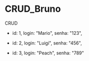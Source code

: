 # CRUD_Bruno
CRUD

- id: 1, login: "Mario", senha: "123",

- id: 2, login: "Luigi", senha: "456",

- id: 3, login: "Peach", senha: "789" 
